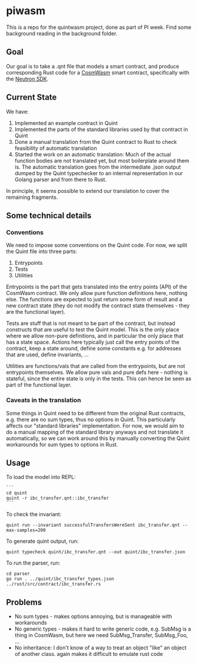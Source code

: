 # piwasm

This is a repo for the quintwasm project, done as part of PI week.
Find some background reading in the background folder.

## Goal

Our goal is to take a .qnt file that models a smart contract, and produce corresponding Rust code for a [CosmWasm](https://book.cosmwasm.com/) smart contract,
specifically with the [Neutron SDK](https://github.com/neutron-org/neutron-sdk/tree/main).

## Current State

We have:
1. Implemented an example contract in Quint
2. Implemented the parts of the standard libraries used by that contract in Quint
3. Done a manual translation from the Quint contract to Rust to check feasibility of automatic translation
4. Started the work on an automatic translation: Much of the actual function bodies are not translated yet, but most boilerplate around them is. The automatic translation goes from the intermediate .json output dumped by the Quint typechecker to an internal representation in our Golang parser and from there to Rust.

In principle, it seems possible to extend our translation to cover the remaining fragments.

## Some technical details

### Conventions

We need to impose some conventions on the Quint code. For now, we split the Quint file into three parts:
1. Entrypoints
2. Tests
3. Utilities

Entrypoints is the part that gets translated into the entry points (API) of the CosmWasm contract. We only allow pure function definitions here, nothing else.
The functions are expected to just return some form of result and a new contract state (they do not modify the contract state themselves - they are the functional layer).

Tests are stuff that is not meant to be part of the contract, but instead constructs that are useful to test the Quint model.
This is the only place where we allow non-pure definitions, and in particular the only place that has a state space.
Actions here typically just call the entry points of the contract, keep a state around, define some constants e.g. for addresses that are used, define invariants, ...

Utilities are functions/vals that are called from the entrypoints, but are not entrypoints themselves.
We allow pure vals and pure defs here - nothing is stateful, since the entire state is only in the tests. This can hence be seen as part of the functional layer.

### Caveats in the translation

Some things in Quint need to be different from the original Rust contracts, e.g. there are no sum types, thus no options in Quint.
This particularly affects our "standard libraries" implementation.
For now, we would aim to do a manual mapping of the standard library anyways and not translate it automatically, so
we can work around this by manually converting the Quint workarounds for sum types to options in Rust.

## Usage

To load the model into REPL:
    
    ```
    cd quint
    quint -r ibc_transfer.qnt::ibc_transfer
    ```

To check the invariant:

```
quint run --invariant successfulTransfersWereSent ibc_transfer.qnt --max-samples=200
```

To generate quint output, run:

```
quint typecheck quint/ibc_transfer.qnt --out quint/ibc_transfer.json
```

To run the parser, run:

```
cd parser
go run . ../quint/ibc_transfer_types.json ../rust/src/contract/ibc_transfer.rs
```

## Problems

* No sum types - makes options annoying, but is manageable with workarounds
* No generic types - makes it hard to write generic code, e.g. SubMsg<T> is a thing in CosmWasm, but here we need SubMsg_Transfer, SubMsg_Foo, ...
* No inheritance: I don't know of a way to treat an object "like" an object of another class. again makes it difficult to emulate rust code
